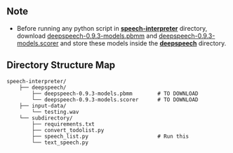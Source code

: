 ## Note
- Before running any python script in **[speech-interpreter](https://github.com/ZeSun037/UCSD-CSE-118-218-Team-4/tree/speech-interpreter/speech-interpreter)** directory, download [deepspeech-0.9.3-models.pbmm](https://github.com/mozilla/DeepSpeech/releases/download/v0.9.3/deepspeech-0.9.3-models.pbmm) and [deepspeech-0.9.3-models.scorer](https://github.com/mozilla/DeepSpeech/releases/download/v0.9.3/deepspeech-0.9.3-models.scorer) and store these models inside the **[deepspeech](https://github.com/ZeSun037/UCSD-CSE-118-218-Team-4/tree/speech-interpreter/speech-interpreter/deepspeech)** directory.

## Directory Structure Map
    speech-interpreter/
        ├── deepspeech/
            ├── deepspeech-0.9.3-models.pbmm        # TO DOWNLOAD
            └── deepspeech-0.9.3-models.scorer      # TO DOWNLOAD
        ├── input-data/
            └── testing.wav
        └── subdirectory/
            ├── requirements.txt
            ├── convert_todolist.py
            ├── speech_list.py                      # Run this
            └── text_speech.py
